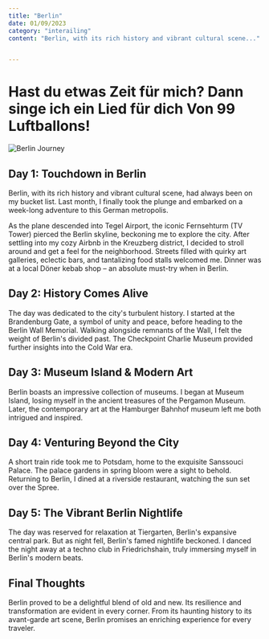 ```yaml
---
title: "Berlin"
date: 01/09/2023
category: "interailing"
content: "Berlin, with its rich history and vibrant cultural scene..."


---
```


# Hast du etwas Zeit für mich? Dann singe ich ein Lied für dich Von 99 Luftballons!

![Berlin Journey](/images/berlin.jpg)

## Day 1: Touchdown in Berlin
Berlin, with its rich history and vibrant cultural scene, had always been on my bucket list. Last month, I finally took the plunge and embarked on a week-long adventure to this German metropolis.

As the plane descended into Tegel Airport, the iconic Fernsehturm (TV Tower) pierced the Berlin skyline, beckoning me to explore the city. After settling into my cozy Airbnb in the Kreuzberg district, I decided to stroll around and get a feel for the neighborhood. Streets filled with quirky art galleries, eclectic bars, and tantalizing food stalls welcomed me. Dinner was at a local Döner kebab shop – an absolute must-try when in Berlin.

## Day 2: History Comes Alive

The day was dedicated to the city's turbulent history. I started at the Brandenburg Gate, a symbol of unity and peace, before heading to the Berlin Wall Memorial. Walking alongside remnants of the Wall, I felt the weight of Berlin's divided past. The Checkpoint Charlie Museum provided further insights into the Cold War era.

## Day 3: Museum Island & Modern Art

Berlin boasts an impressive collection of museums. I began at Museum Island, losing myself in the ancient treasures of the Pergamon Museum. Later, the contemporary art at the Hamburger Bahnhof museum left me both intrigued and inspired.

## Day 4: Venturing Beyond the City

A short train ride took me to Potsdam, home to the exquisite Sanssouci Palace. The palace gardens in spring bloom were a sight to behold. Returning to Berlin, I dined at a riverside restaurant, watching the sun set over the Spree.

## Day 5: The Vibrant Berlin Nightlife

The day was reserved for relaxation at Tiergarten, Berlin's expansive central park. But as night fell, Berlin's famed nightlife beckoned. I danced the night away at a techno club in Friedrichshain, truly immersing myself in Berlin's modern beats.

## Final Thoughts

Berlin proved to be a delightful blend of old and new. Its resilience and transformation are evident in every corner. From its haunting history to its avant-garde art scene, Berlin promises an enriching experience for every traveler.
